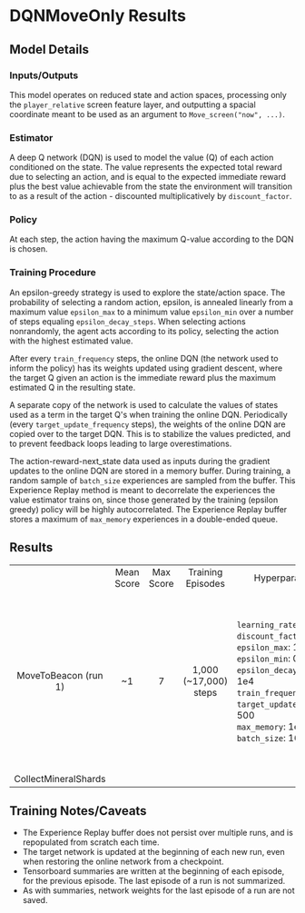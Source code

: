 # DQNMoveOnly Results

## Model Details

### Inputs/Outputs
This model operates on reduced state and action spaces, processing only the `player_relative` screen feature layer, and outputting a spacial coordinate meant to be used as an argument to `Move_screen("now", ...)`.

### Estimator
A deep Q network (DQN) is used to model the value (Q) of each action conditioned on the state. The value represents the expected total reward due to selecting an action, and is equal to the expected immediate reward plus the best value achievable from the state the environment will transition to as a result of the action - discounted multiplicatively by `discount_factor`.

### Policy
At each step, the action having the maximum Q-value according to the DQN is chosen.

### Training Procedure
An epsilon-greedy strategy is used to explore the state/action space. The probability of selecting a random action, epsilon, is annealed linearly from a maximum value `epsilon_max` to a minimum value `epsilon_min` over a number of steps equaling `epsilon_decay_steps`. When selecting actions nonrandomly, the agent acts according to its policy, selecting the action with the highest estimated value.

After every `train_frequency` steps, the online DQN (the network used to inform the policy) has its weights updated using gradient descent, where the target Q given an action is the immediate reward plus the maximum estimated Q in the resulting state.

A separate copy of the network is used to calculate the values of states used as a term in the target Q's when training the online DQN. Periodically (every `target_update_frequency` steps), the weights of the online DQN are copied over to the target DQN. This is to stabilize the values predicted, and to prevent feedback loops leading to large overestimations.

The action-reward-next_state data used as inputs during the gradient updates to the online DQN are stored in a memory buffer. During training, a random sample of `batch_size` experiences are sampled from the buffer. This Experience Replay method is meant to decorrelate the experiences the value estimator trains on, since those generated by the training (epsilon greedy) policy will be highly autocorrelated. The Experience Replay buffer stores a maximum of `max_memory` experiences in a double-ended queue.

## Results
<table align="center">
  <tr>
    <td align="center"></td>
    <td align="center">Mean Score</td>
    <td align="center">Max Score</td>
    <td align="center">Training Episodes</td>
    <td align="center">Hyperparameters</td>
    <td align="center">Checkpoint</td>
    <td align="center">Notes</td>

  </tr>
  <tr>
    <td align="center">MoveToBeacon (run 1)</td>
    <td align="center">~1</td>
    <td align="center">7</td>
    <td align="center">1,000 (~17,000) steps</td>
    <td align="left"><code>learning_rate</code>: 1e-5<br>
                       <code>discount_factor</code>: 0.95<br>
                       <code>epsilon_max</code>: 1.0<br>
                       <code>epsilon_min</code>: 0.01<br>
                       <code>epsilon_decay_steps</code>: 1e4<br>
                       <code>train_frequency</code>> 1<br>
                       <code>target_update_frequency</code>: 500<br>
                       <code>max_memory</code>: 1e4<br>
                       <code>batch_size</code>: 16
                     </td>
    <td align="center"><a href="https://drive.google.com/file/d/18BTNB8T2JHdEyw_Fg34lrJcsA0pSst5L/view?usp=sharing">GDrive</a></td>
    <td align="center"><ul><li><code>`step_mul`</code> flag set to 16 during training.</li>
                           <li>failed to learn an optimal policy, gets stuck at edge of beacon.</li>
                           <li>evaluated over 100 episodes.</li>
                       </ul></td>
  </tr>
  <tr>
    <td align="center">CollectMineralShards</td>
    <td align="center"></td>
    <td align="center"></td>
    <td align="center"></td>
    <td align="left"></td>
    <td align="center"></td>
    <td align="center"></td>
  </tr>
</table>

## Training Notes/Caveats
* The Experience Replay buffer does not persist over multiple runs, and is repopulated from scratch each time.
* The target network is updated at the beginning of each new run, even when restoring the online network from a checkpoint.
* Tensorboard summaries are written at the beginning of each episode, for the previous episode. The last episode of a run is not summarized.
* As with summaries, network weights for the last episode of a run are not saved.